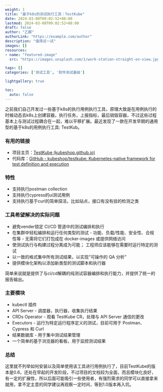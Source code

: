 ```yaml
---
weight: 1
title: "基于k8s的测试执行工具：TestKube"
date: 2024-03-08T09:02:52+08:00
lastmod: 2024-03-08T09:02:52+08:00
draft: false
author: "乙醇"
authorLink: "https://example.com/author"
description: "值得试一试"
images: []
resources:
- name: "featured-image"
  src: "https://images.unsplash.com/1/work-station-straight-on-view.jpg?w=300"

tags: []
categories: ['测试工具', '软件测试基础']

lightgallery: true

toc:
  auto: false
---
```


之前我们自己开发过一些基于k8s的执行用例执行工具，原理大致是在用例执行的时候动态去k8s上创建容器，执行任务，上报指标，最后销毁容器，不过这些过程基本上与测试过程耦合在一起，难以平移扩展。最近发现了一款在开发早期的通用型的基于k8s的用例执行工具: TestKub。

### 有用的链接

- 项目主页：[TestKube (kubeshop.github.io)](https://kubeshop.github.io/testkube/)
- 代码库：[GitHub - kubeshop/testkube: Kubernetes-native framework for test definition and execution](https://github.com/kubeshop/testkube/)

### 特性

- 支持执行postman collection
- 支持执行cypress的ui测试用例
- 支持执行基于curl的简单探活，比如站点，接口有没有挂的检测之类

### 工具希望解决的实际问题

- 避免vender锁定 CI/CD 管道中的测试编排和执行
- 在集群中轻松编排和运行任何类型的测试 - 功能、负载/性能、安全性、合规性等 - 无需将它们打包成在 docker-images 或提供网络访问
- 使测试执行与构建过程分离成为可能； 工程师应该能够在需要时运行特定的测试
- 以一致的格式集中所有测试结果，以实现“可操作的 QA 分析”
- 提供模块化架构以添加新类型的测试脚本和执行器

简单来说就是提供了与ci/cd解耦的纯测试容器编排和执行能力，并提供了统一的报告输出。

### 主要模块

- kubectl 插件
- API Server - 调度器，执行器，收集执行结果
- CRDs Operator - 观看 TestKube CR，处理与 API Server 通信的更改
- Executors - 运行为特定运行程序定义的测试，目前可用于 Postman、Cypress 和 Curl
- 结果数据库 - 用于集中测试结果管理
- 一个简单的基于浏览器的看板，用于监控测试结果

### 总结

这里就不列举如何安装以及简单使用该工具进行用例执行了，目前TestKube的版本是0.6，还处在早起的开发阶段，不过项目的文档较为全面，而且模块化良好，有一定的扩展性，所以后面可能吸引一些使用者，有强烈需求的同学可以直接拿来就用，拿不定主意的同学建议再观察一定时间，等到1.0版本再入坑。